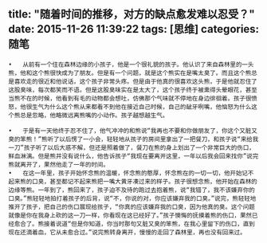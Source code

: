 title: "随着时间的推移，对方的缺点愈发难以忍受？"
date: 2015-11-26 11:39:22
tags: [思维]
categories: 随笔
---
	•	从前有一个住在森林边缘的小孩子，他是一个很礼貌的孩子。他认识了来自森林里的一头熊，他和这个熊很快成为了朋友。但是有一个问题，就是这个熊实在是嘴太臭了。而且这个熊总是喜欢走的很近和他说话，这个孩子非常头疼。但是由于他真的很喜欢这头熊，于是他就忍住了这股臭味，每次都笑而不语。但是这股臭味实在是太大了，这个孩子终于被熏得头晕眼花，甚至当熊不在的时候，他看到有毛的动物都会想吐，仿佛那个气味就不停地在身边徘徊着。孩子很愤怒，他很生气为什么这个熊从来都看不到他在接近自己时候，自己的龇牙咧嘴，他恼怒为什么这个熊总是忽略，他略微远离熊嘴的小动作。孩子越想越生气。
<!--more-->
	•	于是有一天他终于忍不住了，他气冲冲的和熊说“我再也不要和你做朋友了，你这个又脏又臭的笨熊！”熊听了以后愣了一小会，轻轻地从孩子的房间里拿出了一把餐刀，和孩子说“来给我一刀”孩子听了以后大惑不解，但还是照着做了，餐刀在熊的身上划出了一个非常巨大的伤口，鲜血淋漓。但是熊并没有说什么，他告诉孩子“我现在要离开这里，一年以后我会回来找你”说完熊就离开了，果然他走了一年的时间。
	•	在这一年里，孩子开始怀念熊的温暖，怀念熊的憨厚，怀念熊在的一切一切，他开始记不起来熊的口臭，甚至都记不起来熊把一嘴大黄牙凑过来的样子。孩子很想念熊，他开始在森林的边缘等熊。一年到了，熊回来了，孩子迫不及待的跑过去抱着熊，说“我错了，我不该嫌弃你的口臭。”熊轻轻地拍打着孩子的后背，说“不，你说的对，你应该嫌弃我的口臭。”说完，熊轻轻地推开了孩子，把自己的伤口展现给孩子，“你真的应该嫌弃我的口臭，因为他真的臭。这个问题就像是你在我身上砍的这一刀一样，你看现在这已经好了。”孩子懊悔的抚摸着熊的伤口，果然已经愈合了。熊接着说道“但是你知道，你当时那句又脏又臭的笨熊，在我心里留下的伤口，直到现在还滴着血，它从未愈合过。”说完熊转身离开，慢慢的走回了森林里，再也没有回来过。